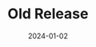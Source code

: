 ---
date: 2024-01-02
title: Old Release
categories: [releases]
tags: [release, blog]
description: >
  **Release 1:** A short lead description about this content page. It can be **bold** or _italic_ and can be split over multiple paragraphs.
---